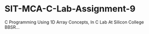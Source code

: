 # SIT-MCA-C-Lab-Assignment-9
C Programming Using 1D Array Concepts, In C Lab At Silicon College BBSR...
